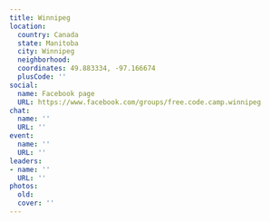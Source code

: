 ```yaml
---
title: Winnipeg
location:
  country: Canada
  state: Manitoba
  city: Winnipeg
  neighborhood: 
  coordinates: 49.883334, -97.166674
  plusCode: ''
social:
  name: Facebook page
  URL: https://www.facebook.com/groups/free.code.camp.winnipeg
chat:
  name: ''
  URL: ''
event:
  name: ''
  URL: ''
leaders:
- name: ''
  URL: ''
photos:
  old: 
  cover: ''
---
```

